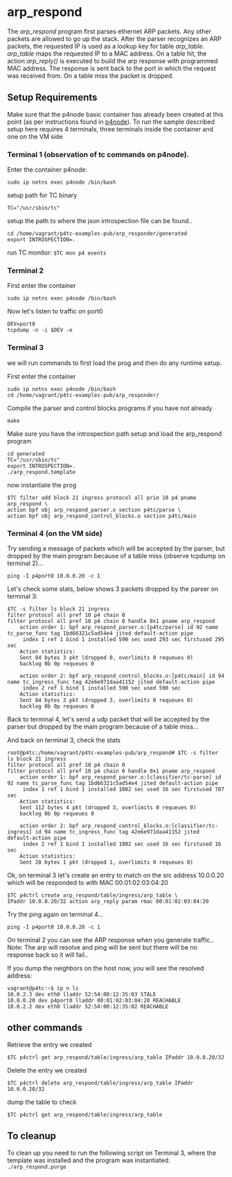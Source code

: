 # arp_respond

The *arp_respond* program first parses ethernet ARP packets. Any other packets are
allowed to go up the stack. After the parser recognizes an ARP packets, the requested IP is used as a lookup key for table *arp_table*. *arp_table* maps the requested IP to a MAC address. On a table hit,
the action *arp_reply()* is executed to build the arp response with programmed MAC address.
The response is sent back to the port in which the request was received from.
On a table miss the packet is dropped.

## Setup Requirements

Make sure that the p4node basic container has already been created at this point (as per instructions found in [p4node](https://github.com/p4tc-dev/p4tc-examples-pub.git)). To run the sample described setup here requires 4 terminals, three terminals inside the container and one on the VM side

### Terminal 1 (observation of tc commands on p4node).

Enter the container p4node:

`sudo ip netns exec p4node /bin/bash`

setup path for TC binary

`TC="/usr/sbin/tc"`

setup the path to where the json introspection file can be found..

```
cd /home/vagrant/p4tc-examples-pub/arp_responder/generated
export INTROSPECTION=.
```

run TC monitor:
`$TC mon p4 events`

### Terminal 2

First enter the container

`sudo ip netns exec p4node /bin/bash`

Now let's listen to traffic on port0

```
DEV=port0
tcpdump -n -i $DEV -e
```

### Terminal 3

we will run commands to first load the prog and then do any runtime setup.

First enter the container

```
sudo ip netns exec p4node /bin/bash
cd /home/vagrant/p4tc-examples-pub/arp_responder/
```

Compile the parser and control blocks programs if you have not already

`make`

Make sure you have the introspection path setup and load the arp\_respond program

```
cd generated
TC="/usr/sbin/tc"
export INTROSPECTION=.
./arp_respond.template
```

now instantiate the prog

```
$TC filter add block 21 ingress protocol all prio 10 p4 pname arp_respond \
action bpf obj arp_respond_parser.o section p4tc/parse \
action bpf obj arp_respond_control_blocks.o section p4tc/main
```

### Terminal 4 (on the VM side)

Try sending a message of packets which will be accepted by the parser, but dropped by the main program because of a table miss (observe tcpdump on terminal 2)...

`ping -I p4port0 10.0.0.20 -c 1`

Let's check some stats, below shows 3 packets dropped by the parser on terminal 3:

```
$TC -s filter ls block 21 ingress
filter protocol all pref 10 p4 chain 0
filter protocol all pref 10 p4 chain 0 handle 0x1 pname arp_respond
	action order 1: bpf arp_respond_parser.o:[p4tc/parse] id 92 name tc_parse_func tag 1bd66321c5ad54e4 jited default-action pipe
	 index 1 ref 1 bind 1 installed 590 sec used 293 sec firstused 295 sec
 	Action statistics:
	Sent 84 bytes 3 pkt (dropped 0, overlimits 0 requeues 0)
	backlog 0b 0p requeues 0

	action order 2: bpf arp_respond_control_blocks.o:[p4tc/main] id 94 name tc_ingress_func tag 42e6e971daa41152 jited default-action pipe
	 index 2 ref 1 bind 1 installed 590 sec used 590 sec
 	Action statistics:
	Sent 84 bytes 3 pkt (dropped 3, overlimits 0 requeues 0)
	backlog 0b 0p requeues 0
```

Back to terminal 4, let's send a udp packet that will be accepted by the parser but dropped by the main program because of a table miss...

And back on terminal 3, check the stats

```
root@p4tc:/home/vagrant/p4tc-examples-pub/arp_respond# $TC -s filter ls block 21 ingress
filter protocol all pref 10 p4 chain 0
filter protocol all pref 10 p4 chain 0 handle 0x1 pname arp_respond
	action order 1: bpf arp_respond_parser.o:[classifier/tc-parse] id 92 name tc_parse_func tag 1bd66321c5ad54e4 jited default-action pipe
	 index 1 ref 1 bind 1 installed 1082 sec used 16 sec firstused 787 sec
 	Action statistics:
	Sent 112 bytes 4 pkt (dropped 3, overlimits 0 requeues 0)
	backlog 0b 0p requeues 0

	action order 2: bpf arp_respond_control_blocks.o:[classifier/tc-ingress] id 94 name tc_ingress_func tag 42e6e971daa41152 jited default-action pipe
	 index 2 ref 1 bind 1 installed 1082 sec used 16 sec firstused 16 sec
 	Action statistics:
	Sent 28 bytes 1 pkt (dropped 1, overlimits 0 requeues 0)
```

Ok, on terminal 3 let's create an entry to match on the src address 10.0.0.20 which will be responded to with MAC 00:01:02:03:04:20

```
$TC p4ctrl create arp_respond/table/ingress/arp_table \
IPaddr 10.0.0.20/32 action arp_reply param rmac 00:01:02:03:04:20
```

Try the ping again on terminal 4...

`ping -I p4port0 10.0.0.20 -c 1`

On terminal 2 you can see the ARP response when you generate traffic..
Note: The arp will resolve and ping will be sent but there will be no response back so it will fail..

If you dump the neighbors on the host now, you will see the resolved address:

```
vagrant@p4tc:~$ ip n ls
10.0.2.3 dev eth0 lladdr 52:54:00:12:35:03 STALE
10.0.0.20 dev p4port0 lladdr 00:01:02:03:04:20 REACHABLE
10.0.2.2 dev eth0 lladdr 52:54:00:12:35:02 REACHABLE
```

## other commands

Retrieve the entry we created

`$TC p4ctrl get arp_respond/table/ingress/arp_table IPaddr 10.0.0.20/32`

Delete the entry we created

`$TC p4ctrl delete arp_respond/table/ingress/arp_table IPaddr 10.0.0.20/32`

dump the table to check

`$TC p4ctrl get arp_respond/table/ingress/arp_table`

To cleanup
----------
To clean up you need to run the following script on Terminal 3, where the template was installed and the program was instantiated:
`./arp_respond.purge`
